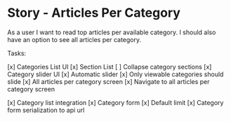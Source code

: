 # Story - Articles Per Category

As a user I want to read top
articles per available category.
I should also have an option to see
all articles per category.

Tasks:

[x] Categories List UI
    [x] Section List
    [ ] Collapse category sections
[x] Category slider UI
    [x] Automatic slider
    [x] Only viewable categories should slide
[x] All articles per category screen
[x] Navigate to all articles per category screen

[x] Category list integration
    [x] Category form
        [x] Default limit
    [x] Category form serialization to api url
